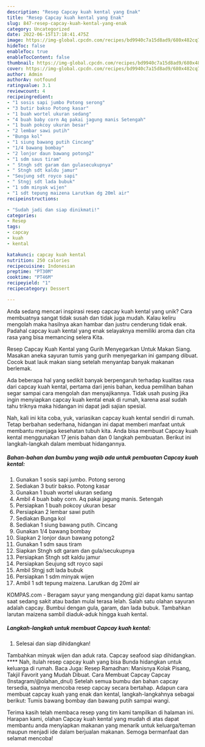 ```yaml
---
description: "Resep Capcay kuah kental yang Enak"
title: "Resep Capcay kuah kental yang Enak"
slug: 847-resep-capcay-kuah-kental-yang-enak
category: Uncategorized
date: 2022-06-15T17:18:41.475Z
image: https://img-global.cpcdn.com/recipes/bd9940c7a15d8ad9/680x482cq70/capcay-kuah-kental-foto-resep-utama.jpg
hideToc: false
enableToc: true
enableTocContent: false
thumbnail: https://img-global.cpcdn.com/recipes/bd9940c7a15d8ad9/680x482cq70/capcay-kuah-kental-foto-resep-utama.jpg
cover: https://img-global.cpcdn.com/recipes/bd9940c7a15d8ad9/680x482cq70/capcay-kuah-kental-foto-resep-utama.jpg
author: Admin
authorAv: notfound
ratingvalue: 3.1
reviewcount: 4
recipeingredient:
- "1 sosis sapi jumbo Potong serong"
- "3 butir bakso Potong kasar"
- "1 buah wortel ukuran sedang"
- "4 buah baby corn Aq pakai jagung manis Setengah"
- "1 buah pokcoy ukuran besar"
- "2 lembar sawi putih"
- "Bunga kol"
- "1 siung bawang putih Cincang"
- "1/4 bawang bombay"
- "2 lonjor daun bawang potong2"
- "1 sdm saus tiram"
- " Stngh sdt garam dan gulasecukupnya"
- " Stngh sdt kaldu jamur"
- "Seujung sdt royco sapi"
- " Stngj sdt lada bubuk"
- "1 sdm minyak wijen"
- "1 sdt tepung maizena Larutkan dg 20ml air"
recipeinstructions:

- "Sudah jadi dan siap dinikmati!"
categories:
- Resep
tags:
- capcay
- kuah
- kental

katakunci: capcay kuah kental 
nutrition: 250 calories
recipecuisine: Indonesian
preptime: "PT30M"
cooktime: "PT46M"
recipeyield: "1"
recipecategory: Dessert

---
```





Anda sedang mencari inspirasi resep capcay kuah kental yang unik? Cara membuatnya sangat tidak susah dan tidak juga mudah. Kalau keliru mengolah maka hasilnya akan hambar dan justru cenderung tidak enak. Padahal capcay kuah kental yang enak selayaknya memiliki aroma dan cita rasa yang bisa memancing selera Kita.





Resep Capcay Kuah Kental yang Gurih Menyegarkan Untuk Makan Siang. Masakan aneka sayuran tumis yang gurih menyegarkan ini gampang dibuat. Cocok buat lauk makan siang setelah menyantap banyak makanan berlemak.

Ada beberapa hal yang sedikit banyak berpengaruh terhadap kualitas rasa dari capcay kuah kental, pertama dari jenis bahan, kedua pemilihan bahan segar sampai cara mengolah dan menyajikannya. Tidak usah pusing jika ingin menyiapkan capcay kuah kental enak di rumah, karena asal sudah tahu triknya maka hidangan ini dapat jadi sajian spesial.






Nah, kali ini kita coba, yuk, variasikan capcay kuah kental sendiri di rumah. Tetap berbahan sederhana, hidangan ini dapat memberi manfaat untuk membantu menjaga kesehatan tubuh kita. Anda bisa membuat Capcay kuah kental menggunakan 17 jenis bahan dan 0 langkah pembuatan. Berikut ini langkah-langkah dalam membuat hidangannya.

<!--inarticleads1-->

##### Bahan-bahan dan bumbu yang wajib ada untuk pembuatan Capcay kuah kental:

1. Gunakan 1 sosis sapi jumbo. Potong serong
1. Sediakan 3 butir bakso. Potong kasar
1. Gunakan 1 buah wortel ukuran sedang
1. Ambil 4 buah baby corn. Aq pakai jagung manis. Setengah
1. Persiapkan 1 buah pokcoy ukuran besar
1. Persiapkan 2 lembar sawi putih
1. Sediakan Bunga kol
1. Sediakan 1 siung bawang putih. Cincang
1. Gunakan 1/4 bawang bombay
1. Siapkan 2 lonjor daun bawang potong2
1. Gunakan 1 sdm saus tiram
1. Siapkan  Stngh sdt garam dan gula/secukupnya
1. Persiapkan  Stngh sdt kaldu jamur
1. Persiapkan Seujung sdt royco sapi
1. Ambil  Stngj sdt lada bubuk
1. Persiapkan 1 sdm minyak wijen
1. Ambil 1 sdt tepung maizena. Larutkan dg 20ml air


KOMPAS.com - Beragam sayur yang mengandung gizi dapat kamu santap saat sedang sakit atau badan mulai terasa lelah. Salah satu olahan sayuran adalah capcay. Bumbui dengan gula, garam, dan lada bubuk. Tambahkan larutan maizena sambil diaduk-aduk hingga kuah kental. 

<!--inarticleads2-->

##### Langkah-langkah untuk membuat Capcay kuah kental:


1. Selesai dan siap dihidangkan!

Tambahkan minyak wijen dan aduk rata. Capcay seafood siap dihidangkan. **** Nah, itulah resep capcay kuah yang bisa Bunda hidangkan untuk keluarga di rumah. Baca Juga: Resep Ramadhan: Manisnya Kolak Pisang, Takjil Favorit yang Mudah Dibuat. Cara Membuat Capcay Capcay (Instagram/@olahan_dnul) Setelah semua bumbu dan bahan capcay tersedia, saatnya mencoba resep capcay secara bertahap. Adapun cara membuat capcay kuah yang enak dan kental, langkah-langkahnya sebagai berikut: Tumis bawang bombay dan bawang putih sampai wangi. 

Terima kasih telah membaca resep yang tim kami tampilkan di halaman ini. Harapan kami, olahan Capcay kuah kental yang mudah di atas dapat membantu anda menyiapkan makanan yang menarik untuk keluarga/teman maupun menjadi ide dalam berjualan makanan. Semoga bermanfaat dan selamat mencoba!
